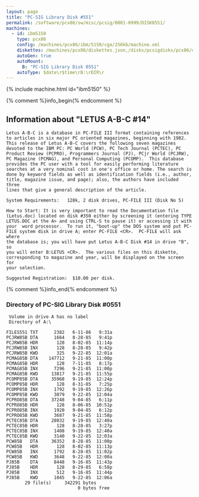 ```yaml
---
layout: page
title: "PC-SIG Library Disk #551"
permalink: /software/pcx86/sw/misc/pcsig/0001-0999/DISK0551/
machines:
  - id: ibm5150
    type: pcx86
    config: /machines/pcx86/ibm/5150/cga/256kb/machine.xml
    diskettes: /machines/pcx86/diskettes.json,/disks/pcsigdisks/pcx86/diskettes.json
    autoGen: true
    autoMount:
      B: "PC-SIG Library Disk 0551"
    autoType: $date\r$time\rB:\rDIR\r
---
```


{% include machine.html id="ibm5150" %}

{% comment %}info_begin{% endcomment %}

## Information about "LETUS A-B-C #14"

    Letus A-B-C is a database in PC-FILE III format containing references
    to articles in six major PC oriented magazines, beginning with 1982.
    This release of Letus A-B-C covers the following seven magazines
    devoted to the IBM PC: PC World (PCW), PC Tech Journal (PCTEC), PC
    Product Review (PCPRO), Programmers Journal (PJ), PCjr World (PCJRW),
    PC Magazine (PCMAG), and Personal Computing (PCOMP).  This database
    provides the PC user with a tool for easily performing literature
    searches at a very nominal cost in one's office or home. The search is
    done by keyword fields as well as identification fields (i.e., author,
    title, magazine issue, and page); also, the authors have included three
    lines that give a general description of the article.
    
    System Requirements:   128k, 2 disk drives, PC-FILE III (Disk No 5)
    
    How to Start: It is very important to read the Documentation file
    (Letus.doc) located on disk #350 either by screening it (entering TYPE
    LETUS.DOC at the A> and using CTRL-S to pause it) or accessing it with
    your  word processor.  To run it, "boot-up" the DOS system and put PC-
    FILE system disk in drive A; enter PC-FILE <CR>.  PC-FILE will ask where
    the database is; you will have put Letus A-B-C Disk #14 in drive "B", so
    you will enter B:LETUS <CR>.  The various files on this diskette,
    corresponding to magazine and year, will be displayed on the screen for
    your selection.
    
    Suggested Registration:  $10.00 per disk.
{% comment %}info_end{% endcomment %}


### Directory of PC-SIG Library Disk #0551

     Volume in drive A has no label
     Directory of A:\

    FILES551 TXT      2382   6-11-86   9:31a
    PCJRW85B DTA      1664   8-28-85   9:41p
    PCJRW85B HDR       128   8-02-85  11:14p
    PCJRW85B INX       128   8-28-85   9:42p
    PCJRW85B KWD       325   9-22-85  12:01a
    PCMAG85B DTA    147712   9-21-85  11:00p
    PCMAG85B HDR       128   7-11-85   8:17p
    PCMAG85B INX      7296   9-21-85  11:00p
    PCMAG85B KWD     13817   9-21-85  11:55p
    PCOMP85B DTA     35968   9-19-85  12:24p
    PCOMP85B HDR       128   8-31-85   7:25p
    PCOMP85B INX      1792   9-19-85  12:26p
    PCOMP85B KWD      3079   9-22-85  12:04a
    PCPRO85B DTA     37248   9-04-85   6:11p
    PCPRO85B HDR       128   8-06-85  10:51p
    PCPRO85B INX      1920   9-04-85   6:12p
    PCPRO85B KWD      3687   9-21-85  11:58p
    PCTEC85B DTA     28032   9-19-85  12:40a
    PCTEC85B HDR       128   8-28-85   3:27p
    PCTEC85B INX      1408   9-19-85  12:40a
    PCTEC85B KWD      3140   9-22-85  12:03a
    PCW85B   DTA     36352   8-28-85  11:00p
    PCW85B   HDR       128   8-02-85  11:13p
    PCW85B   INX      1792   8-28-85  11:02p
    PCW85B   KWD      3648   9-22-85  12:00a
    PJ85B    DTA      8448   9-16-85  11:43p
    PJ85B    HDR       128   8-29-85   6:58p
    PJ85B    INX       512   9-16-85  11:44p
    PJ85B    KWD      1045   9-22-85  12:06a
           29 file(s)     342291 bytes
                               0 bytes free
